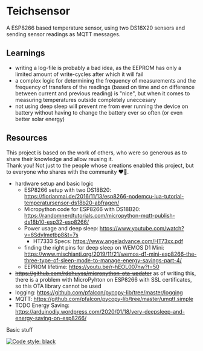 # Teichsensor
A ESP8266 based temperature sensor, using two DS18X20 sensors and
sending sensor readings as MQTT messages.

## Learnings
- writing a log-file is probably a bad idea, as the EEPROM has only a
  limited amount of write-cycles after which it will fail
- a complex logic for determining the frequency of measurements and the
  frequency of transfers of the readings (based on time and on
  difference between current and previous reading) is "nice", but when
  it comes to measuring temperatures outside completely uneccesary
- not using deep sleep will prevent me from ever running the device on
  battery without having to change the battery ever so often (or even
  better solar energy)

## Resources
This project is based on the work of others, who were so generous as to
share their knowledge and allow reusing it.  
Thank you! Not just to the people whose creations enabled this project,
but to everyone who shares with the community ♥🙏.

- hardware setup and basic logic
  - ESP8266 setup with two DS18B20:
    https://florianmai.de/2016/11/13/esp8266-nodemcu-lua-tutorial-temperatursensor-ds18b20-abfragen/
  - Micropython code for ESP8266 with DS18B20:
    https://randomnerdtutorials.com/micropython-mqtt-publish-ds18b10-esp32-esp8266/
  - Power usage and deep sleep:
    https://www.youtube.com/watch?v=6SdyImetbp8&t=7s
    - HT7333 Specs: https://www.angeladvance.com/HT73xx.pdf
  - finding the right pins for deep sleep on WEMOS D1 Mini:
    https://www.mischianti.org/2019/11/21/wemos-d1-mini-esp8266-the-three-type-of-sleep-mode-to-manage-energy-savings-part-4/
  - EEPROM lifetime: https://youtu.be/r-hEOL007nw?t=50
- ~~https://github.com/rdehuyss/micropython-ota-updater~~ as of writing
  this, there is a problem with MicroPyhton on ESP8266 with SSL
  certificates, so this OTA library cannot be used
- logging: https://github.com/pfalcon/pycopy-lib/tree/master/logging
- MQTT: https://github.com/pfalcon/pycopy-lib/tree/master/umqtt.simple
- TODO Energy Saving: https://arduinodiy.wordpress.com/2020/01/18/very-deepsleep-and-energy-saving-on-esp8266/

Basic stuff

[![Code style:
black](https://img.shields.io/badge/code%20style-black-000000.svg)](https://github.com/psf/black)